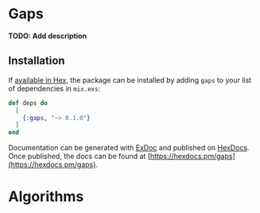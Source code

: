 # Gaps

**TODO: Add description**

## Installation

If [available in Hex](https://hex.pm/docs/publish), the package can be installed
by adding `gaps` to your list of dependencies in `mix.exs`:

```elixir
def deps do
  [
    {:gaps, "~> 0.1.0"}
  ]
end
```

Documentation can be generated with [ExDoc](https://github.com/elixir-lang/ex_doc)
and published on [HexDocs](https://hexdocs.pm). Once published, the docs can
be found at [https://hexdocs.pm/gaps](https://hexdocs.pm/gaps).

# Algorithms
